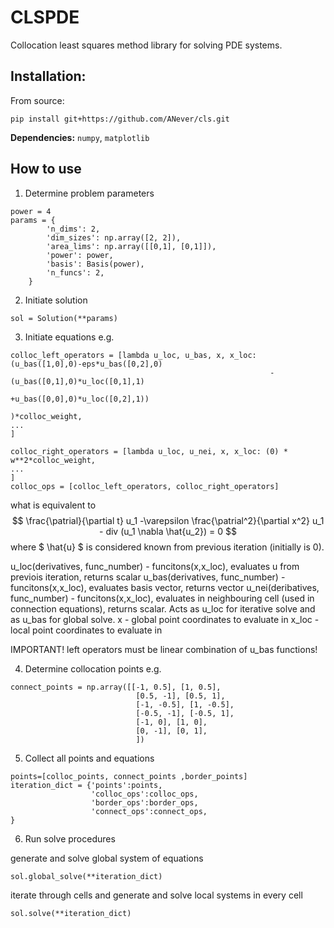 <script
  src="https://cdn.mathjax.org/mathjax/latest/MathJax.js?config=TeX-AMS-MML_HTMLorMML"
  type="text/javascript">
</script>

# CLSPDE

Collocation least squares method library for solving PDE systems.

## Installation:

From source:
```
pip install git+https://github.com/ANever/cls.git
```

**Dependencies:** `numpy`, `matplotlib
`
## How to use

1. Determine problem parameters
```
power = 4
params = {
        'n_dims': 2,
        'dim_sizes': np.array([2, 2]),
        'area_lims': np.array([[0,1], [0,1]]),
        'power': power,
        'basis': Basis(power),
        'n_funcs': 2,
    }
```
2. Initiate solution
```
sol = Solution(**params)
```
3. Initiate equations 
e.g.
```
colloc_left_operators = [lambda u_loc, u_bas, x, x_loc:  (u_bas([1,0],0)-eps*u_bas([0,2],0)
                                                          -(u_bas([0,1],0)*u_loc([0,1],1)
                                                           +u_bas([0,0],0)*u_loc([0,2],1))
                                                          )*colloc_weight,
...
]

colloc_right_operators = [lambda u_loc, u_nei, x, x_loc: (0) * w**2*colloc_weight,
...
]
colloc_ops = [colloc_left_operators, colloc_right_operators]
```
what is equivalent to 
$$ \frac{\patrial}{\partial t} u_1 -\varepsilon \frac{\patrial^2}{\partial x^2} u_1 - div (u_1 \nabla \hat{u_2}) = 0 $$
where $ \hat{u} $ is considered known from previous iteration (initially is 0).

u_loc(derivatives, func_number) - funcitons(x,x_loc), evaluates u from previois iteration, returns scalar
u_bas(derivatives, func_number) - funcitons(x,x_loc), evaluates basis vector, returns vector
u_nei(deribatives, func_number) - funcitons(x,x_loc), evaluates in neighbouring cell (used in connection equations), returns scalar. Acts as u_loc for iterative solve and as u_bas for global solve.
x - global point coordinates to evaluate in
x_loc - local point coordinates to evaluate in

IMPORTANT! left operators must be linear combination of u_bas functions!

4. Determine collocation points
e.g.
```
connect_points = np.array([[-1, 0.5], [1, 0.5],
                            [0.5, -1], [0.5, 1],
                            [-1, -0.5], [1, -0.5],
                            [-0.5, -1], [-0.5, 1],
                            [-1, 0], [1, 0],
                            [0, -1], [0, 1],
                            ])
```
5. Collect all points and equations
```
points=[colloc_points, connect_points ,border_points]
iteration_dict = {'points':points,
                  'colloc_ops':colloc_ops,
                  'border_ops':border_ops,
                  'connect_ops':connect_ops,
}
```
6. Run solve procedures

generate and solve global system of equations
```
sol.global_solve(**iteration_dict)
```
iterate through cells and generate and solve local systems in every cell
```
sol.solve(**iteration_dict)
```


